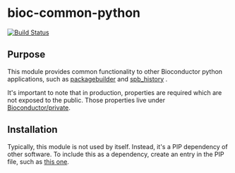 # bioc-common-python

[![Build Status](https://travis-ci.org/Bioconductor/bioc-common-python.svg?branch=master)](https://travis-ci.org/Bioconductor/bioc-common-python)

Purpose
-------
This module provides common functionality to other Bioconductor python applications, such as 
[packagebuilder](https://github.com/Bioconductor/packagebuilder) and
[spb_history](https://github.com/Bioconductor/spb_history) .

It's important to note that in production, properties are required which are not exposed to 
the public.  Those properties live under [Bioconductor/private](https://github.com/Bioconductor/private).

Installation
------------
Typically, this module is not used by itself.  Instead, it's a PIP dependency of other software.  To include 
this as a dependency, create an entry in the PIP file, such as 
[this one](https://github.com/Bioconductor/spb_history/blob/9a687b1289185d37b40652291a706c3c076b006f/PIP-DEPENDENCIES--spb_history.txt#L1).
